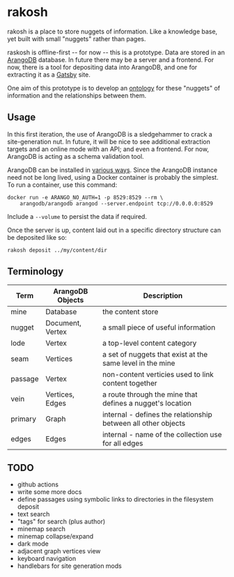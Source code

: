 # rakosh

rakosh is a place to store nuggets of information. Like a knowledge base, yet built with small "nuggets" rather than pages.

raskosh is offline-first -- for now -- this is a prototype. Data are stored in an [ArangoDB](https://github.com/arangodb/arangodb) database. In future there may be a server and a frontend. For now, there is a tool for depositing data into ArangoDB, and one for extracting it as a [Gatsby](https://www.gatsbyjs.com) site.

One aim of this prototype is to develop an [ontology](https://en.wikipedia.org/wiki/Ontology_%28computer_science%29) for these "nuggets" of information and the relationships between them.

## Usage

In this first iteration, the use of ArangoDB is a sledgehammer to crack a site-generation nut. In future, it will be nice to see additional extraction targets and an online mode with an API; and even a frontend. For now, ArangoDB is acting as a schema validation tool.

ArangoDB can be installed in [various ways](https://www.arangodb.com/download-major/). Since the ArangoDB instance need not be long lived, using a Docker container is probably the simplest. To run a container, use this command:

    docker run -e ARANGO_NO_AUTH=1 -p 8529:8529 --rm \
        arangodb/arangodb arangod --server.endpoint tcp://0.0.0.0:8529

Include a `--volume` to persist the data if required.

Once the server is up, content laid out in a specific directory structure can be deposited like so:

    rakosh deposit ../my/content/dir

## Terminology

| Term | ArangoDB Objects | Description |
|-|-|-|
| mine | Database | the content store |
| nugget | Document, Vertex | a small piece of useful information |
| lode | Vertex | a top-level content category |
| seam | Vertices | a set of nuggets that exist at the same level in the mine |
| passage | Vertex | non-content verticies used to link content together |
| vein | Vertices, Edges | a route through the mine that defines a nugget's location |
| primary | Graph | internal - defines the relationship between all other objects |
| edges | Edges | internal - name of the collection use for all edges |

## TODO

* github actions
* write some more docs
* define passages using symbolic links to directories in the filesystem deposit
* text search
* "tags" for search (plus author)
* minemap search
* minemap collapse/expand
* dark mode
* adjacent graph vertices view
* keyboard navigation
* handlebars for site generation mods
